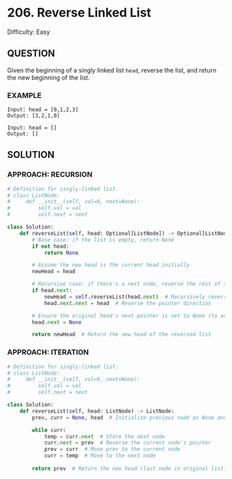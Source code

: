 # 206. Reverse Linked List
Difficulty: Easy

## QUESTION

Given the beginning of a singly linked list `head`, reverse the list, and return the new beginning of the list.

### EXAMPLE

```
Input: head = [0,1,2,3]
Output: [3,2,1,0]
```

```
Input: head = []
Output: []
```

## SOLUTION


### APPROACH: RECURSION

```python
# Definition for singly-linked list.
# class ListNode:
#     def __init__(self, val=0, next=None):
#         self.val = val
#         self.next = next

class Solution:
    def reverseList(self, head: Optional[ListNode]) -> Optional[ListNode]:
        # Base case: if the list is empty, return None
        if not head:
            return None

        # Assume the new head is the current head initially
        newHead = head

        # Recursive case: if there's a next node, reverse the rest of the list
        if head.next:
            newHead = self.reverseList(head.next)  # Recursively reverse the rest of the list
            head.next.next = head  # Reverse the pointer direction

        # Ensure the original head's next pointer is set to None (to avoid cycles)
        head.next = None

        return newHead  # Return the new head of the reversed list
```

### APPROACH: ITERATION

```python
# Definition for singly-linked list.
# class ListNode:
#     def __init__(self, val=0, next=None):
#         self.val = val
#         self.next = next

class Solution:
    def reverseList(self, head: ListNode) -> ListNode:
        prev, curr = None, head  # Initialize previous node as None and current node as head

        while curr:
            temp = curr.next  # Store the next node
            curr.next = prev  # Reverse the current node's pointer
            prev = curr  # Move prev to the current node
            curr = temp  # Move to the next node
        
        return prev  # Return the new head (last node in original list)
```
